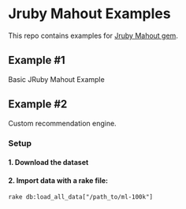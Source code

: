 # Jruby Mahout Examples
This repo contains examples for [Jruby Mahout gem](https://github.com/vasinov/jruby_mahout).

## Example #1
Basic JRuby Mahout Example

## Example #2
Custom recommendation engine.

### Setup
#### 1. Download the dataset
#### 2. Import data with a rake file:
```
rake db:load_all_data["/path_to/ml-100k"]
```